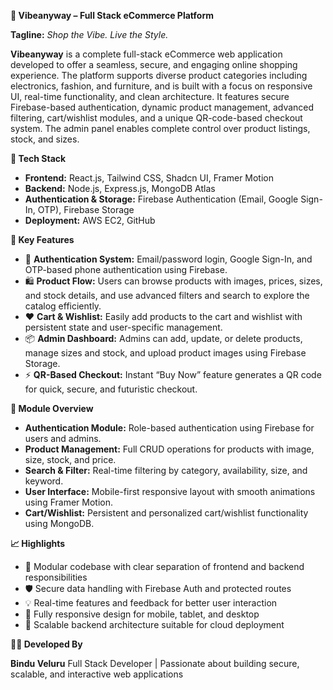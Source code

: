 

**🛒 Vibeanyway – Full Stack eCommerce Platform**

**Tagline:** *Shop the Vibe. Live the Style.*

**Vibeanyway** is a complete full-stack eCommerce web application developed to offer a seamless, secure, and engaging online shopping experience. The platform supports diverse product categories including electronics, fashion, and furniture, and is built with a focus on responsive UI, real-time functionality, and clean architecture. It features secure Firebase-based authentication, dynamic product management, advanced filtering, cart/wishlist modules, and a unique QR-code-based checkout system. The admin panel enables complete control over product listings, stock, and sizes.

 **🔧 Tech Stack**
* **Frontend:** React.js, Tailwind CSS, Shadcn UI, Framer Motion
* **Backend:** Node.js, Express.js, MongoDB Atlas
* **Authentication & Storage:** Firebase Authentication (Email, Google Sign-In, OTP), Firebase Storage
* **Deployment:** AWS EC2, GitHub

**🚀 Key Features**

* 🔐 **Authentication System:** Email/password login, Google Sign-In, and OTP-based phone authentication using Firebase.
* 🛍️ **Product Flow:** Users can browse products with images, prices, sizes, and stock details, and use advanced filters and search to explore the catalog efficiently.
* ❤️ **Cart & Wishlist:** Easily add products to the cart and wishlist with persistent state and user-specific management.
* 📦 **Admin Dashboard:** Admins can add, update, or delete products, manage sizes and stock, and upload product images using Firebase Storage.
* ⚡ **QR-Based Checkout:** Instant “Buy Now” feature generates a QR code for quick, secure, and futuristic checkout.


**📌 Module Overview**

* **Authentication Module:** Role-based authentication using Firebase for users and admins.
* **Product Management:** Full CRUD operations for products with image, size, stock, and price.
* **Search & Filter:** Real-time filtering by category, availability, size, and keyword.
* **User Interface:** Mobile-first responsive layout with smooth animations using Framer Motion.
* **Cart/Wishlist:** Persistent and personalized cart/wishlist functionality using MongoDB.

**📈 Highlights**

* 🧩 Modular codebase with clear separation of frontend and backend responsibilities
* 🛡️ Secure data handling with Firebase Auth and protected routes
* 💡 Real-time features and feedback for better user interaction
* 📱 Fully responsive design for mobile, tablet, and desktop
* 🔄 Scalable backend architecture suitable for cloud deployment


**👨‍💻 Developed By**

**Bindu Veluru**
Full Stack Developer | Passionate about building secure, scalable, and interactive web applications


